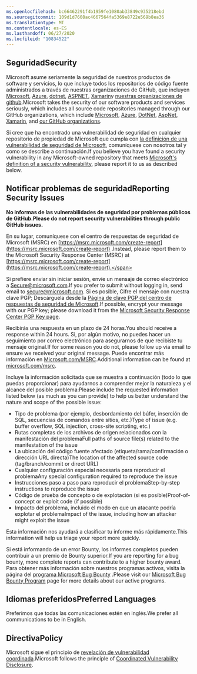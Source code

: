 ```yaml
---
ms.openlocfilehash: bc66462291f4b1959fe1080ab33849c935218ebd
ms.sourcegitcommit: 109d1d7608ac4667564fa5369e8722e569b8ea36
ms.translationtype: MT
ms.contentlocale: es-ES
ms.lasthandoff: 06/27/2020
ms.locfileid: "10834522"
---
```

<!-- BEGIN MICROSOFT SECURITY.MD V0.0.5 BLOCK -->

## <span data-ttu-id="ba258-101">Seguridad</span><span class="sxs-lookup"><span data-stu-id="ba258-101">Security</span></span>

<span data-ttu-id="ba258-102">Microsoft asume seriamente la seguridad de nuestros productos de software y servicios, lo que incluye todos los repositorios de código fuente administrados a través de nuestras organizaciones de GitHub, que incluyen [Microsoft](https://github.com/Microsoft), [Azure](https://github.com/Azure), [dotnet](https://github.com/dotnet), [ASPNET](https://github.com/aspnet), [Xamarin](https://github.com/xamarin)y [nuestras organizaciones de github](https://opensource.microsoft.com/).</span><span class="sxs-lookup"><span data-stu-id="ba258-102">Microsoft takes the security of our software products and services seriously, which includes all source code repositories managed through our GitHub organizations, which include [Microsoft](https://github.com/Microsoft), [Azure](https://github.com/Azure), [DotNet](https://github.com/dotnet), [AspNet](https://github.com/aspnet), [Xamarin](https://github.com/xamarin), and [our GitHub organizations](https://opensource.microsoft.com/).</span></span>

<span data-ttu-id="ba258-103">Si cree que ha encontrado una vulnerabilidad de seguridad en cualquier repositorio de propiedad de Microsoft que cumpla con [la definición de una vulnerabilidad de seguridad de Microsoft](https://docs.microsoft.com/en-us/previous-versions/tn-archive/cc751383(v=technet.10)), comuníquese con nosotros tal y como se describe a continuación.</span><span class="sxs-lookup"><span data-stu-id="ba258-103">If you believe you have found a security vulnerability in any Microsoft-owned repository that meets [Microsoft's definition of a security vulnerability](https://docs.microsoft.com/en-us/previous-versions/tn-archive/cc751383(v=technet.10)), please report it to us as described below.</span></span>

## <span data-ttu-id="ba258-104">Notificar problemas de seguridad</span><span class="sxs-lookup"><span data-stu-id="ba258-104">Reporting Security Issues</span></span>

**<span data-ttu-id="ba258-105">No informas de las vulnerabilidades de seguridad por problemas públicos de GitHub.</span><span class="sxs-lookup"><span data-stu-id="ba258-105">Please do not report security vulnerabilities through public GitHub issues.</span></span>**

<span data-ttu-id="ba258-106">En su lugar, comuníquese con el centro de respuestas de seguridad de Microsoft (MSRC) en [https://msrc.microsoft.com/create-report](https://msrc.microsoft.com/create-report) .</span><span class="sxs-lookup"><span data-stu-id="ba258-106">Instead, please report them to the Microsoft Security Response Center (MSRC) at [https://msrc.microsoft.com/create-report](https://msrc.microsoft.com/create-report).</span></span>

<span data-ttu-id="ba258-107">Si prefiere enviar sin iniciar sesión, envíe un mensaje de correo electrónico a [Secure@microsoft.com](mailto:secure@microsoft.com).</span><span class="sxs-lookup"><span data-stu-id="ba258-107">If you prefer to submit without logging in, send email to [secure@microsoft.com](mailto:secure@microsoft.com).</span></span>  <span data-ttu-id="ba258-108">Si es posible, Cifre el mensaje con nuestra clave PGP; Descárguela desde la [Página de clave PGP del centro de respuestas de seguridad de Microsoft](https://www.microsoft.com/en-us/msrc/pgp-key-msrc).</span><span class="sxs-lookup"><span data-stu-id="ba258-108">If possible, encrypt your message with our PGP key; please download it from the [Microsoft Security Response Center PGP Key page](https://www.microsoft.com/en-us/msrc/pgp-key-msrc).</span></span>

<span data-ttu-id="ba258-109">Recibirás una respuesta en un plazo de 24 horas.</span><span class="sxs-lookup"><span data-stu-id="ba258-109">You should receive a response within 24 hours.</span></span> <span data-ttu-id="ba258-110">Si, por algún motivo, no puedes hacer un seguimiento por correo electrónico para asegurarnos de que recibiste tu mensaje original.</span><span class="sxs-lookup"><span data-stu-id="ba258-110">If for some reason you do not, please follow up via email to ensure we received your original message.</span></span> <span data-ttu-id="ba258-111">Puede encontrar más información en [Microsoft.com/MSRC](https://www.microsoft.com/msrc).</span><span class="sxs-lookup"><span data-stu-id="ba258-111">Additional information can be found at [microsoft.com/msrc](https://www.microsoft.com/msrc).</span></span> 

<span data-ttu-id="ba258-112">Incluye la información solicitada que se muestra a continuación (todo lo que puedas proporcionar) para ayudarnos a comprender mejor la naturaleza y el alcance del posible problema:</span><span class="sxs-lookup"><span data-stu-id="ba258-112">Please include the requested information listed below (as much as you can provide) to help us better understand the nature and scope of the possible issue:</span></span>

  * <span data-ttu-id="ba258-113">Tipo de problema (por ejemplo, desbordamiento del búfer, inserción de SQL, secuencias de comandos entre sitios, etc.)</span><span class="sxs-lookup"><span data-stu-id="ba258-113">Type of issue (e.g. buffer overflow, SQL injection, cross-site scripting, etc.)</span></span>
  * <span data-ttu-id="ba258-114">Rutas completas de los archivos de origen relacionados con la manifestación del problema</span><span class="sxs-lookup"><span data-stu-id="ba258-114">Full paths of source file(s) related to the manifestation of the issue</span></span>
  * <span data-ttu-id="ba258-115">La ubicación del código fuente afectado (etiqueta/rama/confirmación o dirección URL directa)</span><span class="sxs-lookup"><span data-stu-id="ba258-115">The location of the affected source code (tag/branch/commit or direct URL)</span></span>
  * <span data-ttu-id="ba258-116">Cualquier configuración especial necesaria para reproducir el problema</span><span class="sxs-lookup"><span data-stu-id="ba258-116">Any special configuration required to reproduce the issue</span></span>
  * <span data-ttu-id="ba258-117">Instrucciones paso a paso para reproducir el problema</span><span class="sxs-lookup"><span data-stu-id="ba258-117">Step-by-step instructions to reproduce the issue</span></span>
  * <span data-ttu-id="ba258-118">Código de prueba de concepto o de explotación (si es posible)</span><span class="sxs-lookup"><span data-stu-id="ba258-118">Proof-of-concept or exploit code (if possible)</span></span>
  * <span data-ttu-id="ba258-119">Impacto del problema, incluido el modo en que un atacante podría explotar el problema</span><span class="sxs-lookup"><span data-stu-id="ba258-119">Impact of the issue, including how an attacker might exploit the issue</span></span>

<span data-ttu-id="ba258-120">Esta información nos ayudará a clasificar tu informe más rápidamente.</span><span class="sxs-lookup"><span data-stu-id="ba258-120">This information will help us triage your report more quickly.</span></span>

<span data-ttu-id="ba258-121">Si está informando de un error Bounty, los informes completos pueden contribuir a un premio de Bounty superior.</span><span class="sxs-lookup"><span data-stu-id="ba258-121">If you are reporting for a bug bounty, more complete reports can contribute to a higher bounty award.</span></span> <span data-ttu-id="ba258-122">Para obtener más información sobre nuestros programas activos, visita la página del [programa Microsoft Bug Bounty](https://microsoft.com/msrc/bounty) .</span><span class="sxs-lookup"><span data-stu-id="ba258-122">Please visit our [Microsoft Bug Bounty Program](https://microsoft.com/msrc/bounty) page for more details about our active programs.</span></span>

## <span data-ttu-id="ba258-123">Idiomas preferidos</span><span class="sxs-lookup"><span data-stu-id="ba258-123">Preferred Languages</span></span>

<span data-ttu-id="ba258-124">Preferimos que todas las comunicaciones estén en inglés.</span><span class="sxs-lookup"><span data-stu-id="ba258-124">We prefer all communications to be in English.</span></span>

## <span data-ttu-id="ba258-125">Directiva</span><span class="sxs-lookup"><span data-stu-id="ba258-125">Policy</span></span>

<span data-ttu-id="ba258-126">Microsoft sigue el principio de [revelación de vulnerabilidad coordinada](https://www.microsoft.com/en-us/msrc/cvd).</span><span class="sxs-lookup"><span data-stu-id="ba258-126">Microsoft follows the principle of [Coordinated Vulnerability Disclosure](https://www.microsoft.com/en-us/msrc/cvd).</span></span>

<!-- END MICROSOFT SECURITY.MD BLOCK -->
